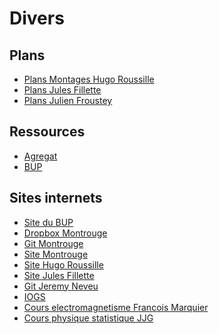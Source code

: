 <h1> Divers </h1>

<h2> Plans </h2>

- [Plans Montages Hugo Roussille](HR_montages.pdf) 
- [Plans Jules Fillette](JF.pdf) 
- [Plans Julien Froustey](JFr.pdf)

<h2> Ressources </h2>

- [Agregat](Agregat.pdf)
- [BUP](BUP.zip)

<h2> Sites internets </h2>

- [Site du BUP](http://bupdoc.udppc.asso.fr/index.php)
- [Dropbox Montrouge](https://www.dropbox.com/sh/r5ludizflagvo9x/AACGze6owqN-NcmmYoFLIzb8a?dl=0)
- [Git Montrouge](https://montrouge-physique.github.io/)
- [Site Montrouge](http://ressources.agreg.phys.ens.fr/ressources/)
- [Site Hugo Roussille](https://arah.fr/hroussille/enseignement.html)
- [Site Jules Fillette](https://www.eleves.ens.fr/home/fillette/agregation.html)
- [Git Jeremy Neveu](https://gitlab.in2p3.fr/jeremy.neveu)
- [IOGS](http://paristech.institutoptique.fr/)
- [Cours electromagnetisme Francois Marquier](http://paristech.institutoptique.fr/site.php?id=19&fileid=13533)
- [Cours physique statistique JJG](http://paristech.institutoptique.fr/site.php?id=274&fileid=22021)


